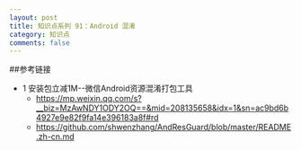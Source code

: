 ```yaml
---
layout: post
title: 知识点系列 91：Android 混淆
category: 知识点
comments: false
---
```

 
 
##参考链接
 
 * 1 安装包立减1M--微信Android资源混淆打包工具
 	* <https://mp.weixin.qq.com/s?__biz=MzAwNDY1ODY2OQ==&mid=208135658&idx=1&sn=ac9bd6b4927e9e82f9fa14e396183a8f#rd>
 	* <https://github.com/shwenzhang/AndResGuard/blob/master/README.zh-cn.md>